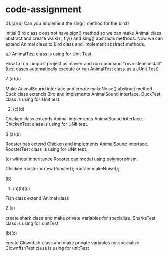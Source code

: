 # code-assignment

01.(a)(b) Can you implement the sing() method for the bird?

Initial Bird class does not have sign() method so we can make Animal class abstract and create walk() , fly() and sing() abstracts methods.
Now we can extend Animal class to Bird class and implement abstract methods.

a.) AnimalTest class is using for Unit Test.

How to run : import project as maven and run command "mvn clean install"  (test cases automatically execute or run AnimalTest class as a JUnit Test)


2.(a)(b)

Make AnimalSound interface and create makeNoise() abstract method. Duck class extends Bird and implements AnimalSound interface. DuckTest class is using for Unit test.

2. (c)(d)

Chicken class extends Animal implements AnimalSound interface. ChickenTest class is using for UNit test.

3 (a)(b)

Rooster has extend Chicken and implements AnimalSound interface. RoosterTest class is using for UNit test.

(c) without inheritance Rooster can model using polymorphism.

Chicken rooster = new Rooster();
rooster.makeNoise();

(B)
1. (a)(b)(c)

Fish class extend Animal class

2.(a)

create shark class and make private variables for  specialize. SharksTest class is using for unitTest

(b)(c)

create Clownfish class and make private variables for  specialize. ClownfishTest class is using for unitTest
